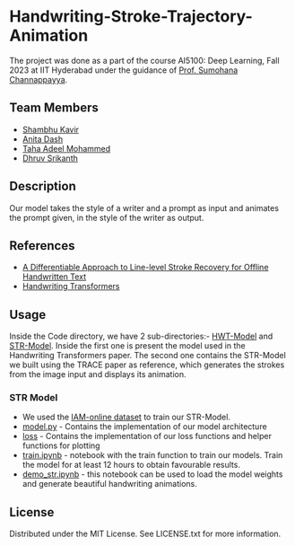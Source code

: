 # Handwriting-Stroke-Trajectory-Animation

The project was done as a part of the course AI5100: Deep Learning, Fall 2023 at IIT Hyderabad under the guidance of [Prof. Sumohana Channappayya](https://people.iith.ac.in/sumohana/).

## Team Members
* [Shambhu Kavir](https://github.com/Shambu-K)
* [Anita Dash](https://github.com/anitadash)
* [Taha Adeel Mohammed](https://github.com/Taha-Adeel)
* [Dhruv Srikanth](https://github.com/Dhruv-Srikanth)

## Description
Our model takes the style of a writer and a prompt as input and animates the prompt given, in the style of the writer as output.

## References

* [A Differentiable Approach to Line-level
Stroke Recovery for Offline Handwritten Text](https://arxiv.org/abs/2105.11559)
* [Handwriting Transformers](https://arxiv.org/abs/2104.03964)

## Usage

Inside the Code directory, we have 2 sub-directories:- [HWT-Model](https://github.com/Shambu-K/handwriting-generator-model/tree/main/Code/HWT-model) and [STR-Model](https://github.com/Shambu-K/handwriting-generator-model/tree/main/Code/STR_model). Inside the first one is present the model used in the Handwriting Transformers paper. The second one contains the STR-Model we built using the TRACE paper as reference, which generates the strokes from the image input and displays its animation. 

### STR Model

* We used the [IAM-online dataset](https://fki.tic.heia-fr.ch/databases/iam-on-line-handwriting-database) to train our STR-Model.
* [model.py](https://github.com/Shambu-K/handwriting-generator-model/blob/main/Code/STR_model/model.py) - Contains the implementation of our model architecture
* [loss](https://github.com/Shambu-K/handwriting-generator-model/tree/main/Code/STR_model/loss) - Contains the implementation of our loss functions and helper functions for plotting
* [train.ipynb](https://github.com/Shambu-K/handwriting-generator-model/blob/main/Code/STR_model/train.ipynb) - notebook with the train function to train our models. Train the model for at least 12 hours to obtain favourable results.
* [demo_str.ipynb](https://github.com/Shambu-K/handwriting-generator-model/blob/main/Code/STR_model/demo_str.ipynb) - this notebook can be used to load the model weights and generate beautiful handwriting animations.



## License

Distributed under the MIT License. See LICENSE.txt for more information.
